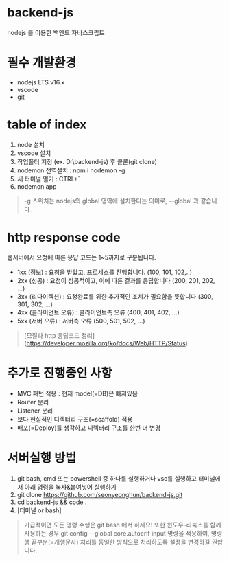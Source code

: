 # backend-js

nodejs 를 이용한 백엔드 자바스크립트

# 필수 개발환경

- nodejs LTS v16.x
- vscode
- git

# table of index

1.  node 설치
2.  vscode 설치
3.  작업폴더 지정 (ex. D:\backend-js) 후 클론(git clone)
4.  nodemon 전역설치 : npm i nodemon -g
5.  새 터미널 열기 : CTRL+`
6.  nodemon app

> -g 스위치는 nodejs의 global 영역에 설치한다는 의미로, --global 과 같습니다.

# http response code

웹서버에서 요청에 따른 응답 코드는 1~5까지로 구분됩니다.

- 1xx (정보) : 요청을 받았고, 프로세스를 진행합니다. (100, 101, 102,..)
- 2xx (성공) : 요청이 성공적이고, 이에 따른 결과를 응답합니다 (200, 201, 202, ...)
- 3xx (리다이렉션) : 요청완료를 위한 추가적인 조치가 필요함을 뜻합니다 (300, 301, 302, ...)
- 4xx (클라이언트 오류) : 클라이언트측 오류 (400, 401, 402, ...)
- 5xx (서버 오류) : 서버측 오류 (500, 501, 502, ...)

> [모질라 http 응답코드 정리] (https://developer.mozilla.org/ko/docs/Web/HTTP/Status)

# 추가로 진행중인 사항

- MVC 패턴 적용 : 현재 model(=DB)은 빠져있음
- Router 분리
- Listener 분리
- 보다 현실적인 디렉터리 구조(=scaffold) 적용
- 배포(=Deploy)를 생각하고 디렉터리 구조를 한번 더 변경

# 서버실행 방법

1. git bash, cmd 또는 powershell 중 하나를 실행하거나 vsc를 실행하고 터미널에서 아래 명령을 복사&붙여넣어 실행하기
2. git clone https://github.com/seonyeonghun/backend-js.git
3. cd backend-js && code .
4. [터미널 or bash]

> 가급적이면 모든 명령 수행은 git bash 에서 하세요! 또한 윈도우-리눅스를 함께 사용하는 경우 git config --global core.autocrlf input 명령을 적용하여, 명령행 끝부분(=개행문자) 처리를 동일한 방식으로 처리하도록 설정을 변경하길 권합니다.
